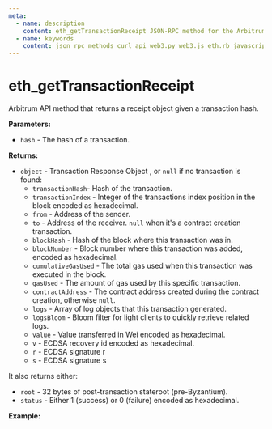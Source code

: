 ```yaml
---
meta:
  - name: description
    content: eth_getTransactionReceipt JSON-RPC method for the Arbitrum API available with examples in web3.js, web3.py, eth.rb, and cURL.
  - name: keywords
    content: json rpc methods curl api web3.py web3.js eth.rb javascript python ruby Arbitrum 
---
```


# eth_getTransactionReceipt

Arbitrum API method that returns a receipt object given a transaction hash.   

**Parameters:**  

* `hash` - The hash of a transaction.

**Returns:** 

* `object` - Transaction Response Object , or `null` if no transaction is found:
  * `transactionHash`- Hash of the transaction. 
  * `transactionIndex` - Integer of the transactions index position in the block encoded as hexadecimal. 
  * `from` - Address of the sender.
  * `to` - Address of the receiver. `null` when it's a contract creation transaction.
  * `blockHash` - Hash of the block where this transaction was in.
  * `blockNumber` - Block number where this transaction was added, encoded as hexadecimal.
  * `cumulativeGasUsed` - The total gas used when this transaction was executed in the block.
  * `gasUsed` - The amount of gas used by this specific transaction.
  * `contractAddress` - The contract address created during the contract creation, otherwise `null`.
  * `logs` - Array of log objects that this transaction generated.
  * `logsBloom` - Bloom filter for light clients to quickly retrieve related logs.
  * `value` - Value transferred in Wei encoded as hexadecimal.
  * `v` - ECDSA recovery id encoded as hexadecimal.
  * `r` - ECDSA signature r
  * `s` - ECDSA signature s 

It also returns either: 
* `root` - 32 bytes of post-transaction stateroot (pre-Byzantium). 
* `status` - Either 1 (success) or 0 (failure) encoded as hexadecimal. 

**Example:**

<CodeSwitcher :languages="{js:'web3.js', py:'web3.py', rb:'eth.rb', cr:'cURL'}">
<template v-slot:js>

``` js
const Web3 = require("web3");
const node_url = "CHAINSTACK_NODE_URL";
const web3 = new Web3(node_url);
web3.eth.getTransactionReceipt("0xa50f10c5b701572050b0b7a9e3f7df098cbea1e901c1d7e91e6b837a712fb5d8", (err, receipt) => {
  console.log(receipt)
})
```

</template>
<template v-slot:py>

``` py
from web3 import Web3  
node_url = "CHAINSTACK_NODE_URL" 
web3 = Web3(Web3.HTTPProvider(node_url)) 
print(web3.eth.get_transaction_receipt("0xa50f10c5b701572050b0b7a9e3f7df098cbea1e901c1d7e91e6b837a712fb5d8"))  
```

</template>
<template v-slot:rb>

``` rb
require "eth"
client = Eth::Client.create "CHAINSTACK_NODE_URL"
response = client.eth_get_transaction_receipt("0xa50f10c5b701572050b0b7a9e3f7df098cbea1e901c1d7e91e6b837a712fb5d8")
puts response["result"]
```

</template>
<template v-slot:cr>

``` sh
curl -X POST "CHAINSTACK_NODE_URL" \
  -H "Content-Type: application/json" \
  --data '{"method":"eth_getTransactionReceipt","params":["0xa50f10c5b701572050b0b7a9e3f7df098cbea1e901c1d7e91e6b837a712fb5d8"],"id":1,"jsonrpc":"2.0"}'
```

</template>
</CodeSwitcher>